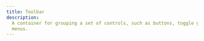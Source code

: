 ```yaml
---
title: Toolbar
description:
  A container for grouping a set of controls, such as buttons, toggle groups or dropdown
  menus.
---
```

